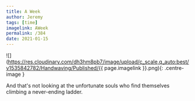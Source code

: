 ```yaml
---
title: A Week
author: Jeremy
tags: [time]
imagelink: AWeek
permalink: /384
date: 2021-01-15
---
```


![](https://res.cloudinary.com/dh3hm8pb7/image/upload/c_scale,q_auto:best/v1535842782/Handwaving/Published/{{ page.imagelink }}.png){: .centre-image }

And that's not looking at the unfortunate souls who find themselves climbing a never-ending ladder.
